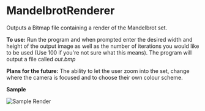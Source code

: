 # MandelbrotRenderer
Outputs a Bitmap file containing a render of the Mandelbrot set.

**To use:** Run the program and when prompted enter the desired width and height of the output image as well as the number of iterations you would like to be used (Use 100 if you're not sure what this means). The program will output a file called *out.bmp*

**Plans for the future:** The ability to let the user zoom into the set, change where the camera is focused and to choose their own colour scheme.

**Sample**

![Sample Render][logo]

[logo]: http://i.imgur.com/KUuRIGn.png?1


